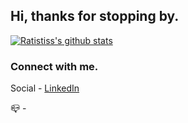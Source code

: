 ## Hi, thanks for stopping by.

[![Ratistiss's github stats](https://github-readme-stats.vercel.app/api?username=ratistiss&hide=stars,prs,issues,contribs&show_icons=true&count_private=true&theme=radical)](https://github.com/ratistiss/github-readme-stats)

### Connect with me.
<a> Social - <a href='https://www.linkedin.com/in/matt--anderson/'>LinkedIn</a></a>

<a>📪 - <a href="mailto:manderson3600@gmail.com?subject=Re:Github"></a></a>
